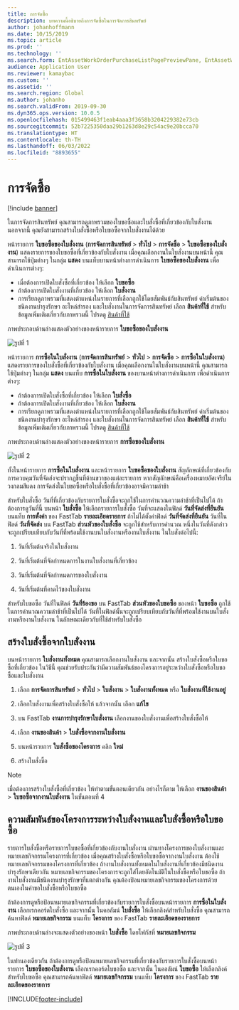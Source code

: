 ```yaml
---
title: การจัดซื้อ
description: บทความนี้อธิบายถึงการจัดซื้อในการจัดการสินทรัพย์
author: johanhoffmann
ms.date: 10/15/2019
ms.topic: article
ms.prod: ''
ms.technology: ''
ms.search.form: EntAssetWorkOrderPurchaseListPagePreviewPane, EntAssetWorkOrderPurchaseListPage, EntAssetWorkOrderPurchaseLineAmountInfoPart, EntAssetWorkOrderPurchReqListPage
audience: Application User
ms.reviewer: kamaybac
ms.custom: ''
ms.assetid: ''
ms.search.region: Global
ms.author: johanho
ms.search.validFrom: 2019-09-30
ms.dyn365.ops.version: 10.0.5
ms.openlocfilehash: 015499463f1eab4aaa3f3658b3204229382e73cb
ms.sourcegitcommit: 52b7225350daa29b1263d8e29c54ac9e20bcca70
ms.translationtype: HT
ms.contentlocale: th-TH
ms.lasthandoff: 06/03/2022
ms.locfileid: "8893655"
---
```

# <a name="procurement"></a>การจัดซื้อ

[!include [banner](../../includes/banner.md)]

ในการจัดการสินทรัพย์ คุณสามารถดูภาพรวมของใบขอซื้อและใบสั่งซื้อที่เกี่ยวข้องกับใบสั่งงาน นอกจากนี้ คุณยังสามารถสร้างใบสั่งซื้อหรือใบขอซื้อจากใบสั่งงานได้ด้วย

หน้ารายการ **ใบขอซื้อของใบสั่งงาน** (**การจัดการสินทรัพย์** > **ทั่วไป** > **การจัดซื้อ** > **ใบขอซื้อของใบสั่งงาน**) แสดงรายการของใบขอซื้อที่เกี่ยวข้องกับใบสั่งงาน เมื่อคุณเลือกงานในใบสั่งงานบนหน้านี้ คุณสามารถใช้ปุ่มต่างๆ ในกลุ่ม **แสดง** บนแท็บบานหน้าต่างการดำเนินการ **ใบขอซื้อของใบสั่งงาน** เพื่อดำเนินการต่างๆ:

- เมื่อต้องการเปิดใบสั่งซื้อที่เกี่ยวข้อง ให้เลือก **ใบขอซื้อ** 
- ถ้าต้องการเปิดใบสั่งงานที่เกี่ยวข้อง ให้เลือก **ใบสั่งงาน**
- การเรียกดูภาพรวมที่แสดงตำแหน่งในรายการที่เลือกถูกใช้โดยสัมพันธ์กับสินทรัพย์ ค่าเริ่มต้นของชนิดงานบำรุงรักษา อะไหล่สำรอง และใบสั่งงานในการจัดการสินทรัพย์ เลือก **สินค้าที่ใช้** สำหรับข้อมูลเพิ่มเติมเกี่ยวกับภาพรวมนี้ โปรดดู [สินค้าที่ใช้](../controlling-and-reporting/item-where-used.md)

ภาพประกอบด้านล่างแสดงตัวอย่างของหน้ารายการ **ใบขอซื้อของใบสั่งงาน**

![รูปที่ 1](media/08-work-orders.png)


หน้ารายการ **การซื้อในใบสั่งงาน** (**การจัดการสินทรัพย์** > **ทั่วไป** > **การจัดซื้อ** > **การซื้อในใบสั่งงาน**) แสดงรายการของใบสั่งซื้อที่เกี่ยวข้องกับใบสั่งงาน เมื่อคุณเลือกงานในใบสั่งงานบนหน้านี้ คุณสามารถใช้ปุ่มต่างๆ ในกลุ่ม **แสดง** บนแท็บ **การซื้อในใบสั่งงาน** ของบานหน้าต่างการดำเนินการ เพื่อดำเนินการต่างๆ:

- ถ้าต้องการเปิดใบสั่งซื้อที่เกี่ยวข้อง ให้เลือก **ใบสั่งซื้อ** 
- ถ้าต้องการเปิดใบสั่งงานที่เกี่ยวข้อง ให้เลือก **ใบสั่งงาน**
- การเรียกดูภาพรวมที่แสดงตำแหน่งในรายการที่เลือกถูกใช้โดยสัมพันธ์กับสินทรัพย์ ค่าเริ่มต้นของชนิดงานบำรุงรักษา อะไหล่สำรอง และใบสั่งงานในการจัดการสินทรัพย์ เลือก **สินค้าที่ใช้** สำหรับข้อมูลเพิ่มเติมเกี่ยวกับภาพรวมนี้ โปรดดู [สินค้าที่ใช้](../controlling-and-reporting/item-where-used.md)

ภาพประกอบด้านล่างแสดงตัวอย่างของหน้ารายการ **การซื้อของใบสั่งงาน**

![รูปที่ 2](media/09-work-orders.png)


ทั้งในหน้ารายการ **การซื้อในใบสั่งงาน** และหน้ารายการ **ใบขอซื้อของใบสั่งงาน** สัญลักษณ์ที่เกี่ยวข้องกับการควบคุมวันที่จัดส่งจะปรากฏขึ้นที่ด้านขวาของแต่ละรายการ หากสัญลักษณ์คือเครื่องหมายอัศเจรีย์ในวงกลมสีแดง การจัดส่งในใบขอซื้อหรือใบสั่งซื้อที่เกี่ยวข้องอาจมีความล่าช้า

สำหรับใบสั่งซื้อ วันที่ที่เกี่ยวข้องกับรายการใบสั่งซื้อจะถูกใช้ในการคำนวณความล่าช้าที่เป็นไปได้ ถ้าต้องการดูวันที่นี้ บนหน้า **ใบสั่งซื้อ** ให้เลือกรายการใบสั่งซื้อ วันที่จะแสดงในฟิลด์ **วันที่จัดส่งที่ยืนยัน** บนแท็บ **การตั้งค่า** ของ FastTab **รายละเอียดรายการ** ถ้าไม่ได้ตั้งค่าฟิลด์ **วันที่จัดส่งที่ยืนยัน** วันที่ในฟิลด์ **วันที่จัดส่ง** บน FastTab **ส่วนหัวของใบสั่งซื้อ** จะถูกใช้สำหรับการคำนวณ หนึ่งในวันที่ดังกล่าวจะถูกเปรียบเทียบกับวันที่ที่พร้อมใช้งานบนใบสั่งงานหรืองานใบสั่งงาน ในใบสั่งต่อไปนี้:

1. วันที่เริ่มต้นจริงในใบสั่งงาน  

2. วันที่เริ่มต้นที่จัดกำหนดการในงานใบสั่งงานที่เกี่ยวข้อง 

3. วันที่เริ่มต้นที่จัดกำหนดการของใบสั่งงาน 

4. วันที่เริ่มต้นที่คาดไว้ของใบสั่งงาน 

สำหรับใบขอซื้อ วันที่ในฟิลด์ **วันที่ร้องขอ** บน FastTab **ส่วนหัวของใบขอซื้อ** ของหน้า **ใบขอซื้อ** ถูกใช้ในการคำนวณความล่าช้าที่เป็นไปได้ วันที่ในฟิลด์นั้นจะถูกเปรียบเทียบกับวันที่ที่พร้อมใช้งานบนใบสั่งงานหรืองานใบสั่งงาน ในลักษณะเดียวกับที่ใช้สำหรับใบสั่งซื้อ


## <a name="create-a-purchase-order-from-a-work-order"></a>สร้างใบสั่งซื้อจากใบสั่งงาน

บนหน้ารายการ **ใบสั่งงานทั้งหมด** คุณสามารถเลือกงานใบสั่งงาน และจากนั้น สร้างใบสั่งซื้อหรือใบขอซื้อที่เกี่ยวข้อง ในวิธีนี้ คุณช่วยรับประกันว่ามีความสัมพันธ์ของโครงการอยู่ระหว่างใบสั่งซื้อหรือใบขอซื้อและใบสั่งงาน

1. เลือก **การจัดการสินทรัพย์** > **ทั่วไป** > **ใบสั่งงาน** > **ใบสั่งงานทั้งหมด** หรือ **ใบสั่งงานที่ใช้งานอยู่**

2. เลือกใบสั่งงานเพื่อสร้างใบสั่งซื้อให้ แล้วจากนั้น เลือก **แก้ไข**

3. บน FastTab **งานการบำรุงรักษาใบสั่งงาน** เลือกงานของใบสั่งงานเพื่อสร้างใบสั่งซื้อให้

4. เลือก **งานของสินค้า** > **ใบสั่งซื้อจากงานใบสั่งงาน**

5. บนหน้ารายการ **ใบสั่งซื้อของโครงการ** คลิก **ใหม่**

6. สร้างใบสั่งซื้อ

>[!NOTE]
>เมื่อต้องการสร้างใบสั่งซื้อที่เกี่ยวข้อง ให้ทำตามขั้นตอนเดียวกัน อย่างไรก็ตาม ให้เลือก **งานของสินค้า** > **ใบขอซื้อจากงานใบสั่งงาน** ในขั้นตอนที่ 4


## <a name="project-relation-between-work-order-and-purchase-order-or-purchase-requisition"></a>ความสัมพันธ์ของโครงการระหว่างใบสั่งงานและใบสั่งซื้อหรือใบขอซื้อ

รายการใบสั่งซื้อหรือรายการใบขอซื้อที่เกี่ยวข้องกับงานใบสั่งงาน ผ่านทางโครงการของใบสั่งงานและหมายเลขกิจกรรมโครงการที่เกี่ยวข้อง เมื่อคุณสร้างใบสั่งซื้อหรือใบขอซื้อจากงานใบสั่งงาน ต้องใช้หมายเลขกิจกรรมของโครงการที่เกี่ยวข้อง ถ้างานใบสั่งงานทั้งหมดในใบสั่งงานที่เกี่ยวข้องมีชนิดงานบำรุงรักษาเดียวกัน หมายเลขกิจกรรมของโครงการจะถูกใส่โดยอัตโนมัติในใบสั่งซื้อหรือใบขอซื้อ ถ้างานใบสั่งงานมีชนิดงานบำรุงรักษาที่แตกต่างกัน คุณต้องป้อนหมายเลขกิจกรรมของโครงการด้วยตนเองในคำขอใบสั่งซื้อหรือใบขอซื้อ

ถ้าต้องการดูหรือป้อนหมายเลขกิจกรรมที่เกี่ยวข้องกับรายการใบสั่งซื้อบนหน้ารายการ **การซื้อในใบสั่งงาน** เลือกเรกคอร์ดใบสั่งซื้อ และจากนั้น ในคอลัมน์ **ใบสั่งซื้อ** ให้เลือกลิงค์สำหรับใบสั่งซื้อ คุณสามารถค้นหาฟิลด์ **หมายเลขกิจกรรม** บนแท็บ **โครงการ** ของ FastTab **รายละเอียดของรายการ**

ภาพประกอบด้านล่างจะแสดงตัวอย่างของหน้า **ใบสั่งซื้อ** โดยโฟกัสที่ **หมายเลขกิจกรรม**

![รูปที่ 3](media/10-work-orders.png)

ในทำนองเดียวกัน ถ้าต้องการดูหรือป้อนหมายเลขกิจกรรมที่เกี่ยวข้องกับรายการใบสั่งซื้อบนหน้ารายการ **ใบขอซื้อของใบสั่งงาน** เลือกเรกคอร์ดใบขอซื้อ และจากนั้น ในคอลัมน์ **ใบขอซื้อ** ให้เลือกลิงค์สำหรับใบขอซื้อ คุณสามารถค้นหาฟิลด์ **หมายเลขกิจกรรม** บนแท็บ **โครงการ** ของ FastTab **รายละเอียดของรายการ**



[!INCLUDE[footer-include](../../../includes/footer-banner.md)]